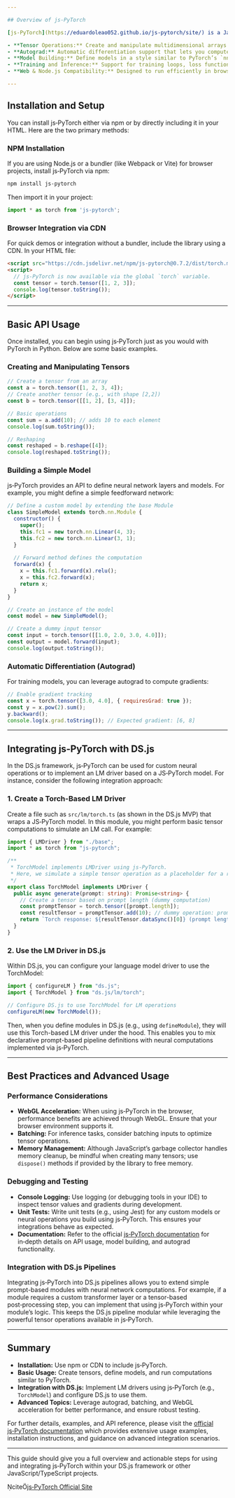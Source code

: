 ```yaml
---

## Overview of js‑PyTorch

[js‑PyTorch](https://eduardoleao052.github.io/js-pytorch/site/) is a JavaScript library that brings a PyTorch-like API to the web and Node.js environments. It is designed to allow developers to build, train, and run neural networks using familiar operations such as tensor creation, automatic differentiation, and model optimization. Key features include:

- **Tensor Operations:** Create and manipulate multidimensional arrays with operations like addition, multiplication, reshaping, etc.
- **Autograd:** Automatic differentiation support that lets you compute gradients for optimization.
- **Model Building:** Define models in a style similar to PyTorch’s `nn.Module`, allowing for modular, composable designs.
- **Training and Inference:** Support for training loops, loss functions, and optimizers, all in pure JavaScript.
- **Web & Node.js Compatibility:** Designed to run efficiently in browsers (using WebGL acceleration) and in Node.js for server-side applications.

---
```


## Installation and Setup

You can install js‑PyTorch either via npm or by directly including it in your HTML. Here are the two primary methods:

### NPM Installation

If you are using Node.js or a bundler (like Webpack or Vite) for browser projects, install js‑PyTorch via npm:

```bash
npm install js-pytorch
```

Then import it in your project:

```javascript
import * as torch from 'js-pytorch';
```

### Browser Integration via CDN

For quick demos or integration without a bundler, include the library using a CDN. In your HTML file:

```html
<script src="https://cdn.jsdelivr.net/npm/js-pytorch@0.7.2/dist/torch.min.js"></script>
<script>
  // js‑PyTorch is now available via the global `torch` variable.
  const tensor = torch.tensor([1, 2, 3]);
  console.log(tensor.toString());
</script>
```

---

## Basic API Usage

Once installed, you can begin using js‑PyTorch just as you would with PyTorch in Python. Below are some basic examples.

### Creating and Manipulating Tensors

```javascript
// Create a tensor from an array
const a = torch.tensor([1, 2, 3, 4]);
// Create another tensor (e.g., with shape [2,2])
const b = torch.tensor([[1, 2], [3, 4]]);

// Basic operations
const sum = a.add(10); // adds 10 to each element
console.log(sum.toString());

// Reshaping
const reshaped = b.reshape([4]);
console.log(reshaped.toString());
```

### Building a Simple Model

js‑PyTorch provides an API to define neural network layers and models. For example, you might define a simple feedforward network:

```javascript
// Define a custom model by extending the base Module
class SimpleModel extends torch.nn.Module {
  constructor() {
    super();
    this.fc1 = new torch.nn.Linear(4, 3);
    this.fc2 = new torch.nn.Linear(3, 1);
  }
  
  // Forward method defines the computation
  forward(x) {
    x = this.fc1.forward(x).relu();
    x = this.fc2.forward(x);
    return x;
  }
}

// Create an instance of the model
const model = new SimpleModel();

// Create a dummy input tensor
const input = torch.tensor([[1.0, 2.0, 3.0, 4.0]]);
const output = model.forward(input);
console.log(output.toString());
```

### Automatic Differentiation (Autograd)

For training models, you can leverage autograd to compute gradients:

```javascript
// Enable gradient tracking
const x = torch.tensor([3.0, 4.0], { requiresGrad: true });
const y = x.pow(2).sum();
y.backward();
console.log(x.grad.toString()); // Expected gradient: [6, 8]
```

---

## Integrating js‑PyTorch with DS.js

In the DS.js framework, js‑PyTorch can be used for custom neural operations or to implement an LM driver based on a JS‑PyTorch model. For instance, consider the following integration approach:

### 1. Create a Torch-Based LM Driver

Create a file such as `src/lm/torch.ts` (as shown in the DS.js MVP) that wraps a JS‑PyTorch model. In this module, you might perform basic tensor computations to simulate an LM call. For example:

```typescript
import { LMDriver } from "./base";
import * as torch from "js-pytorch";

/**
 * TorchModel implements LMDriver using js‑PyTorch.
 * Here, we simulate a simple tensor operation as a placeholder for a real model.
 */
export class TorchModel implements LMDriver {
  public async generate(prompt: string): Promise<string> {
    // Create a tensor based on prompt length (dummy computation)
    const promptTensor = torch.tensor([prompt.length]);
    const resultTensor = promptTensor.add(10); // dummy operation: prompt length + 10
    return `Torch response: ${resultTensor.dataSync()[0]} (prompt length + 10)`;
  }
}
```

### 2. Use the LM Driver in DS.js

Within DS.js, you can configure your language model driver to use the TorchModel:

```typescript
import { configureLM } from "ds.js";
import { TorchModel } from "ds.js/lm/torch";

// Configure DS.js to use TorchModel for LM operations
configureLM(new TorchModel());
```

Then, when you define modules in DS.js (e.g., using `defineModule`), they will use this Torch-based LM driver under the hood. This enables you to mix declarative prompt-based pipeline definitions with neural computations implemented via js‑PyTorch.

---

## Best Practices and Advanced Usage

### Performance Considerations

- **WebGL Acceleration:** When using js‑PyTorch in the browser, performance benefits are achieved through WebGL. Ensure that your browser environment supports it.
- **Batching:** For inference tasks, consider batching inputs to optimize tensor operations.
- **Memory Management:** Although JavaScript’s garbage collector handles memory cleanup, be mindful when creating many tensors; use `dispose()` methods if provided by the library to free memory.

### Debugging and Testing

- **Console Logging:** Use logging (or debugging tools in your IDE) to inspect tensor values and gradients during development.
- **Unit Tests:** Write unit tests (e.g., using Jest) for any custom models or neural operations you build using js‑PyTorch. This ensures your integrations behave as expected.
- **Documentation:** Refer to the official [js‑PyTorch documentation](https://eduardoleao052.github.io/js-pytorch/site/) for in‑depth details on API usage, model building, and autograd functionality.

### Integration with DS.js Pipelines

Integrating js‑PyTorch into DS.js pipelines allows you to extend simple prompt-based modules with neural network computations. For example, if a module requires a custom transformer layer or a tensor-based post‑processing step, you can implement that using js‑PyTorch within your module’s logic. This keeps the DS.js pipeline modular while leveraging the powerful tensor operations available in js‑PyTorch.

---

## Summary

- **Installation:** Use npm or CDN to include js‑PyTorch.
- **Basic Usage:** Create tensors, define models, and run computations similar to PyTorch.
- **Integration with DS.js:** Implement LM drivers using js‑PyTorch (e.g., `TorchModel`) and configure DS.js to use them.  
- **Advanced Topics:** Leverage autograd, batching, and WebGL acceleration for better performance, and ensure robust testing.

For further details, examples, and API reference, please visit the [official js‑PyTorch documentation](https://eduardoleao052.github.io/js-pytorch/site/) which provides extensive usage examples, installation instructions, and guidance on advanced integration scenarios.

---

This guide should give you a full overview and actionable steps for using and integrating js‑PyTorch within your DS.js framework or other JavaScript/TypeScript projects.

cite[js‑PyTorch Official Site](https://eduardoleao052.github.io/js-pytorch/site/)
